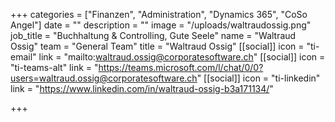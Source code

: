 +++
categories = ["Finanzen", "Administration", "Dynamics 365", "CoSo Angel"]
date = ""
description = ""
image = "/uploads/waltraudossig.png"
job_title = "Buchhaltung & Controlling, Gute Seele"
name = "Waltraud Ossig"
team = "General Team"
title = "Waltraud Ossig"
[[social]]
icon = "ti-email"
link = "mailto:waltraud.ossig@corporatesoftware.ch"
[[social]]
icon = "ti-teams-alt"
link = "https://teams.microsoft.com/l/chat/0/0?users=waltraud.ossig@corporatesoftware.ch"
[[social]]
icon = "ti-linkedin"
link = "https://www.linkedin.com/in/waltraud-ossig-b3a171134/"

+++

